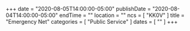 +++
date = "2020-08-05T14:00:00-05:00"
publishDate = "2020-08-04T14:00:00-05:00"
endTime = ""
location = ""
ncs = [ "KK0V" ]
title = "Emergency Net"
categories = [ "Public Service" ]
dates = [ "" ]
+++
